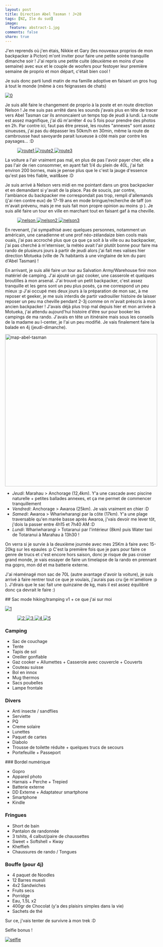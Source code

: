 ```yaml
---
layout: post
title: Direction Abel Tasman ! J+28
tags: [NZ, Ile du sud]
image:
  feature: abstract-1.jpg
comments: false
share: true
---
```




J'en reprends où j'en étais, Nikkie et Gary (les nouveaux proprios de mon backpacker à Picton) m'ont inviter pour faire une petite soirée tranquille dimanche soir ! J'ai repris une petite cuite (deuxième en moins d'une semaine) avec eux et le couple de woofers pour festoyer leur première semaine de proprio et mon départ, c'était bien cool !

Je suis donc parti lundi matin de ma famille adoptive en faisant un gros hug à tout le monde (même à ces feignasses de chats)

<a href="/images/photos/2014-10-08/0.JPG">
	<img src="/images/photos/2014-10-08/0.JPG" alt="0">
</a> 

Je suis allé faire le changement de proprio à la poste et en route direction Nelson ! Je me suis pas arrêté dans les sounds j'avais plus en tête de tracer vers Abel Tasman car ils annoncaient un temps top de jeudi à lundi. La route est assez magnifique, j'ai dû m'arrêter 4 ou 5 fois pour prendre des photos en 2h. Par contre ici, faut pas être pressé, les routes "annexes" sont assez sinueuses, j'ai pas du dépasser les 50km/h en 30min, même la route de cambrousse haut savoyarde parait luxueuse à côté mais par contre les paysages... :D 


<figure class="half">
	<a href="/images/photos/2014-10-08/route1.JPG">
		<img src="/images/photos/2014-10-08/route1.JPG" alt="route1">
	</a> 
	<a href="/images/photos/2014-10-08/route2.JPG">
		<img src="/images/photos/2014-10-08/route2.JPG" alt="route2">
	</a> 
	<a href="/images/photos/2014-10-08/route3.JPG">
		<img src="/images/photos/2014-10-08/route3.JPG" alt="route3">
	</a> 
</figure>

La voiture a l'air vraiment pas mal, en plus de pas l'avoir payer cher, elle a pas l'air de rien consommer, en ayant fait 1/4 du plein de 40L, j'ai fait environ 200 bornes, mais je pense plus que le c'est la jauge d'essence qu'est pas très fiable, wait&see :D 

Je suis arrivé à Nelson vers midi en me pointant dans un gros backpacker et en demandant si y'avait de la place. Pas de soucis, par contre, l'ambiance du backpacker me correspondait pas trop, rempli d'allemands (j'ai rien contre eux) de 17-19 ans en mode bringue/recherche de taff (on m'avait prévenu, mais je me suis fait mon propre opinion au moins :p ). Je suis allé faire un tour en ville en marchant tout en faisant gaf à ma cheville. 

<figure class="half">
	<a href="/images/photos/2014-10-08/nelson.JPG">
		<img src="/images/photos/2014-10-08/nelson.JPG" alt="nelson">
	</a> 
	<a href="/images/photos/2014-10-08/nelson2.JPG">
		<img src="/images/photos/2014-10-08/nelson2.JPG" alt="nelson2">
	</a> 
	<a href="/images/photos/2014-10-08/nelson3.JPG">
		<img src="/images/photos/2014-10-08/nelson3.JPG" alt="nelson3">
	</a> 
</figure>

En revenant, j'ai sympathisé avec quelques personnes, notamment un américain, une canadienne et une prof néo-zélandaize bien cools mais ouais, j'ai pas accroché plus que ça que ça soit à la ville ou au backpacker, j'ai pas cherché à m'eterniser, la météo avait l'air plutôt bonne pour faire ma rando de plusieurs jours à partir de jeudi alors j'ai fait mes valises hier direction Motueka (ville de 7k habitants à une vingtaine de km du parc d'Abel Tasman) ! 

En arrivant, je suis allé faire un tour au Salvation Army/Warehouse finir mon matériel de camping. J'ai ajouté un gaz cooker, une casserole et quelques broutilles à mon arsenal. J'ai trouvé un petit backpacker, c'est assez tranquille et les gens sont un peu plus posés, ça me correspond un peu mieux :p J'ai occupé mes deux jours à la préparation de mon sac, à me reposer et geeker, je me suis interdis de partir vadrouiller histoire de laisser reposer un peu ma cheville pendant 2-3j comme on m'avait préscris à mon ancien backpacker ! J'avais déjà plus trop mal depuis hier et mon arrivée à Motueka, j'ai attendu aujourd'hui histoire d'être sur pour booker les campings de ma rando. J'avais en tête un itinéraire mais sous les conseils de la madame au I-center, je l'ai un peu modifié. Je vais finalement faire la balade en 4j (jeudi-dimanche).

<a href="/images/photos/2014-10-08/map-abel-tasman.jpg">
	<img src="/images/photos/2014-10-08/map-abel-tasman.jpg" height="500" alt="map-abel-tasman"/>
</a>


* *Jeudi*: Marahau > Anchorage (12,4km). Y'a une cascade avec piscine naturelle + petites ballades annexes, et ça me permet de commencer tranquillement
* *Vendredi*: Anchorage > Awaroa (25km). Je vais vraiment en chier :D
* *Samedi*: Awaroa > Whariwharangi par la côte (17km). Y'a une plage traversable qu'en marée basse après Awaroa, j'vais devoir me lever tôt, j'dois la passer entre 4h15 et 7h40 AM :D
* *Lundi*: Whariwharangi > Totaranui par l'intérieur (8km) puis Water taxi de Totaranui à Marahau à 13h30 !

On verra si je survie à la deuxième journée avec mes 25Km à faire avec 15-20kg sur les epaules :p  C'est la première fois que je pars pour faire ce genre de trucs et c'est encore hors saison, donc je risque de pas croiser grand monde, je vais essayer de faire un timelapse de la rando en prennant ma gopro, mon dd et ma batterie externe.

J'ai réaménagé mon sac de 70L (autre avantage d'avoir la voiture), je suis arrivé à faire rentrer tout ce que je voulais, j'aurais pas cru (je m'améliore :p ). J'dirais que le sac fait une quinzaine de kg, mais il est assez équilibré donc ça devrait le faire :)



## Sac mode hiking/tramping v1 + ce que j'ai sur moi

<a href="/images/photos/2014-10-08/1.jpg">
	<img src="/images/photos/2014-10-08/1.jpg" alt="1">
</a> 
<figure class="half">
	<a href="/images/photos/2014-10-08/2.jpg">
		<img src="/images/photos/2014-10-08/2.jpg" alt="2">
	</a> 
	<a href="/images/photos/2014-10-08/3.jpg">
		<img src="/images/photos/2014-10-08/3.jpg" alt="3">
	</a> 
	<a href="/images/photos/2014-10-08/4.jpg">
		<img src="/images/photos/2014-10-08/4.jpg" alt="4">
	</a> 
	<a href="/images/photos/2014-10-08/5.jpg">
		<img src="/images/photos/2014-10-08/5.jpg" alt="5">
	</a> 
</figure>

### Camping
* Sac de couchage
* Tente
* Tapis de sol
* Oreiller gonflable
* Gaz cooker + Allumettes + Casserole avec couvercle + Couverts
* Couteau suisse
* Bol en innox
* Mug thermos
* Sacs poubelles 
* Lampe frontale

### Divers
* Anti insecte / sandflies
* Serviette
* PQ
* Creme solaire
* Lunettes
* Paquet de cartes
* Diabolo 
* Trousse de toilette réduite + quelques trucs de secours
* Portefeuille + Passeport

### Bordel numérique
* Gopro 
* Appareil photo 
* Harnais + Perche + Trepied
* Batterie externe
* DD Externe + Adaptateur smartphone
* Smartphone
* Kindle

### Fringues
* Short de bain
* Pantalon de randonnée
* 3 tshits, 4 calbut/paire de chaussettes
* Sweet + Softshell + Kway
* Kheffieh
* Chaussures de rando / Tongues

### Bouffe (pour 4j)
* 4 paquet de Noodles
* 12 Barres muesli
* 4x2 Sandwiches
* Fruits secs 
* Porridge
* Eau, 1.5L x2
* 400gr de Chocolat (y'a des plaisirs simples dans la vie)
* Sachets de thé

Sur ce, j'vais tenter de survivre à mon trek :D

Selfie bonus !

<a href="/images/photos/2014-10-08/selfie.jpg">
	<img src="/images/photos/2014-10-08/selfie.jpg" alt="selfie">
</a> 







